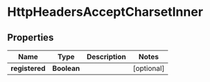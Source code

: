 

# HttpHeadersAcceptCharsetInner


## Properties

| Name | Type | Description | Notes |
|------------ | ------------- | ------------- | -------------|
|**registered** | **Boolean** |  |  [optional] |



